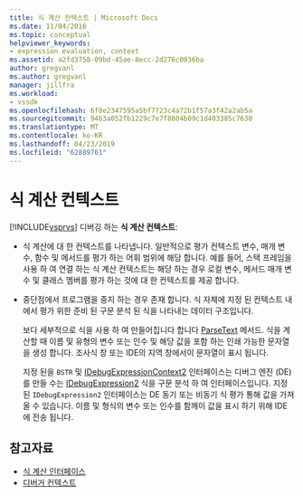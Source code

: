 ```yaml
---
title: 식 계산 컨텍스트 | Microsoft Docs
ms.date: 11/04/2016
ms.topic: conceptual
helpviewer_keywords:
- expression evaluation, context
ms.assetid: a2fd3758-09bd-45ae-8ecc-2d276c0036ba
author: gregvanl
ms.author: gregvanl
manager: jillfra
ms.workload:
- vssdk
ms.openlocfilehash: 6f8e2347595a5bf7723c4a72b1f57a3f42a2ab5a
ms.sourcegitcommit: 94b3a052fb1229c7e7f8804b09c1d403385c7630
ms.translationtype: MT
ms.contentlocale: ko-KR
ms.lasthandoff: 04/23/2019
ms.locfileid: "62889761"
---
```

# <a name="expression-evaluation-context"></a>식 계산 컨텍스트
[!INCLUDE[vsprvs](../../code-quality/includes/vsprvs_md.md)] 디버깅 하는 **식 계산 컨텍스트**:

- 식 계산에 대 한 컨텍스트를 나타냅니다. 일반적으로 평가 컨텍스트 변수, 매개 변수, 함수 및 메서드를 평가 하는 어휘 범위에 해당 합니다. 예를 들어, 스택 프레임을 사용 하 여 연결 하는 식 계산 컨텍스트는 해당 하는 경우 로컬 변수, 메서드 매개 변수 및 클래스 멤버를 평가 하는 것에 대 한 컨텍스트를 제공 합니다.

- 중단점에서 프로그램을 중지 하는 경우 존재 합니다. 식 자체에 지정 된 컨텍스트 내에서 평가 위한 준비 된 구문 분석 된 식을 나타내는 데이터 구조입니다.

     보다 세부적으로 식을 사용 하 여 만들어집니다 합니다 [ParseText](../../extensibility/debugger/reference/idebugexpressioncontext2-parsetext.md) 메서드. 식을 계산할 때 이름 및 유형의 변수 또는 인수 및 해당 값을 포함 하는 인쇄 가능한 문자열을 생성 합니다. 조사식 창 또는 IDE의 지역 창에서이 문자열이 표시 됩니다.

     지정 된을 `BSTR` 및 [IDebugExpressionContext2](../../extensibility/debugger/reference/idebugexpressioncontext2.md) 인터페이스는 디버그 엔진 (DE)를 만들 수는 [IDebugExpression2](../../extensibility/debugger/reference/idebugexpression2.md) 식을 구문 분석 하 여 인터페이스입니다. 지정 된 `IDebugExpression2` 인터페이스는 DE 동기 또는 비동기 식 평가 통해 값을 가져올 수 있습니다. 이름 및 형식의 변수 또는 인수를 함께이 값을 표시 하기 위해 IDE에 전송 됩니다.

## <a name="see-also"></a>참고자료
- [식 계산 인터페이스](../../extensibility/debugger/reference/expression-evaluation-interfaces.md)
- [디버거 컨텍스트](../../extensibility/debugger/debugger-contexts.md)